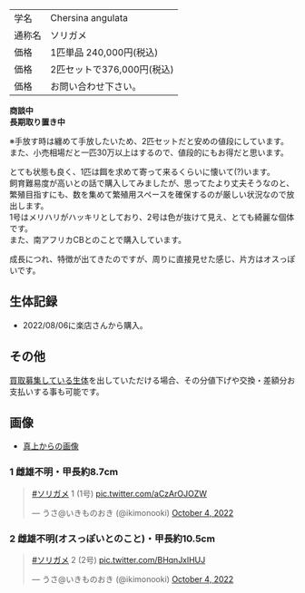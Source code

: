 |||
|:-|:-|
| 学名 | Chersina angulata |
| 通称名 | ソリガメ |
| 価格 | 1匹単品 240,000円(税込) |
| 価格 | 2匹セットで376,000円(税込) |
| 価格 | お問い合わせ下さい。 |

**商談中**  
**長期取り置き中**

※手放す時は纏めて手放したいため、2匹セットだと安めの値段にしています。  
  また、小売相場だと一匹30万以上はするので、値段的にもお得だと思います。

とても状態も良く、1匹は餌を求めて寄って来るくらいに懐いて(?)います。  
飼育難易度が高いとの話で購入してみましたが、思ってたより丈夫そうなのと、  
繁殖目指すにも、数を集めて繁殖用スペースを確保するのが厳しい状況なので放出します。  
1号はメリハリがハッキリとしており、2号は色が抜けて見え、とても綺麗な個体です。  
また、南アフリカCBとのことで購入しています。  

成長につれ、特徴が出てきたのですが、周りに直接見せた感じ、片方はオスっぽいです。

## 生体記録

* 2022/08/06に楽店さんから購入。

## その他

[買取募集している生体](/shopping/purchase-price-list)を出していただける場合、その分値下げや交換・差額分お支払いする事も可能です。

## 画像

* [真上からの画像]({{site.baseurl}}/assets/img/shopping/creatures/chersina-angulata/0/overhead_12.jpeg)

### 1 雌雄不明・甲長約8.7cm

<blockquote class="twitter-tweet"><p lang="ja" dir="ltr"><a href="https://twitter.com/hashtag/%E3%82%BD%E3%83%AA%E3%82%AC%E3%83%A1?src=hash&amp;ref_src=twsrc%5Etfw">#ソリガメ</a> 1 (1号) <a href="https://t.co/aCzArOJOZW">pic.twitter.com/aCzArOJOZW</a></p>&mdash; うさ@いきものおき (@ikimonooki) <a href="https://twitter.com/ikimonooki/status/1577417604138143746?ref_src=twsrc%5Etfw">October 4, 2022</a></blockquote> <script async src="https://platform.twitter.com/widgets.js" charset="utf-8"></script>

### 2 雌雄不明(オスっぽいとのこと)・甲長約10.5cm

<blockquote class="twitter-tweet"><p lang="ja" dir="ltr"><a href="https://twitter.com/hashtag/%E3%82%BD%E3%83%AA%E3%82%AC%E3%83%A1?src=hash&amp;ref_src=twsrc%5Etfw">#ソリガメ</a> 2 (2号) <a href="https://t.co/BHqnJxlHUJ">pic.twitter.com/BHqnJxlHUJ</a></p>&mdash; うさ@いきものおき (@ikimonooki) <a href="https://twitter.com/ikimonooki/status/1577419325103034368?ref_src=twsrc%5Etfw">October 4, 2022</a></blockquote> <script async src="https://platform.twitter.com/widgets.js" charset="utf-8"></script>
